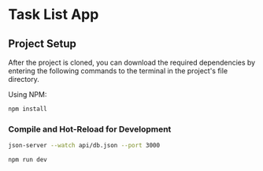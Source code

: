 # Task List App

## Project Setup

After the project is cloned, you can download the required dependencies by entering the following commands to the terminal in the project's file directory.

Using NPM: 
```sh
npm install
```

### Compile and Hot-Reload for Development

```sh
json-server --watch api/db.json --port 3000
```

```sh
npm run dev
``` 